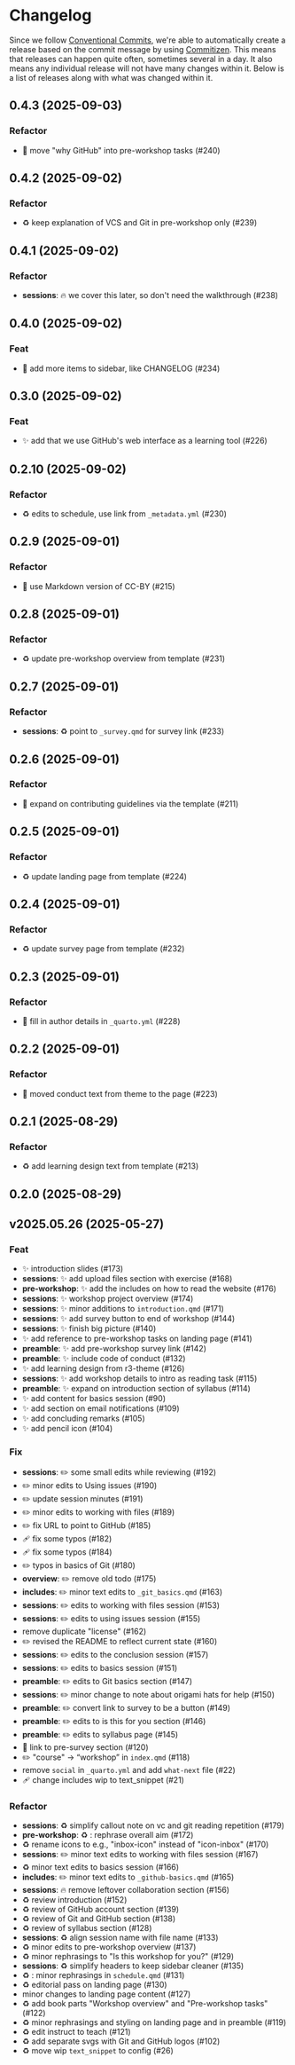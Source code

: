 # Changelog

Since we follow [Conventional
Commits](https://decisions.seedcase-project.org/why-conventional-commits),
we're able to automatically create a release based on the commit message
by using
[Commitizen](https://decisions.seedcase-project.org/why-semantic-release-with-commitizen).
This means that releases can happen quite often, sometimes several in
a day. It also means any individual release will not have many changes
within it. Below is a list of releases along with what was changed
within it.

## 0.4.3 (2025-09-03)

### Refactor

- :truck: move "why GitHub" into pre-workshop tasks (#240)

## 0.4.2 (2025-09-02)

### Refactor

- :recycle: keep explanation of VCS and Git in pre-workshop only (#239)

## 0.4.1 (2025-09-02)

### Refactor

- **sessions**: :fire: we cover this later, so don't need the walkthrough (#238)

## 0.4.0 (2025-09-02)

### Feat

- :wrench: add more items to sidebar, like CHANGELOG (#234)

## 0.3.0 (2025-09-02)

### Feat

- :sparkles: add that we use GitHub's web interface as a learning tool (#226)

## 0.2.10 (2025-09-02)

### Refactor

- :recycle: edits to schedule, use link from `_metadata.yml` (#230)

## 0.2.9 (2025-09-01)

### Refactor

- :page_facing_up: use Markdown version of CC-BY (#215)

## 0.2.8 (2025-09-01)

### Refactor

- :recycle: update pre-workshop overview from template (#231)

## 0.2.7 (2025-09-01)

### Refactor

- **sessions**: :recycle: point to `_survey.qmd` for survey link (#233)

## 0.2.6 (2025-09-01)

### Refactor

- :memo: expand on contributing guidelines via the template (#211)

## 0.2.5 (2025-09-01)

### Refactor

- :recycle: update landing page from template (#224)

## 0.2.4 (2025-09-01)

### Refactor

- :recycle: update survey page from template (#232)

## 0.2.3 (2025-09-01)

### Refactor

- :wrench: fill in author details in `_quarto.yml` (#228)

## 0.2.2 (2025-09-01)

### Refactor

- :truck: moved conduct text from theme to the page (#223)

## 0.2.1 (2025-08-29)

### Refactor

- :recycle: add learning design text from template (#213)

## 0.2.0 (2025-08-29)

## v2025.05.26 (2025-05-27)

### Feat

- ✨ introduction slides (#173)
- **sessions**: :sparkles: add upload files section with exercise (#168)
- **pre-workshop**: :sparkles: add the includes on how to read the website (#176)
- **sessions**: :sparkles: workshop project overview (#174)
- **sessions**: ✨ minor additions to `introduction.qmd` (#171)
- **sessions**: :sparkles: add survey button to end of workshop (#144)
- **sessions**: :sparkles: finish big picture (#140)
- :sparkles: add reference to pre-workshop tasks on landing page (#141)
- **preamble**: :sparkles: add pre-workshop survey link (#142)
- **preamble**: :sparkles: include code of conduct (#132)
- :sparkles: add learning design from r3-theme (#126)
- **sessions**: :sparkles: add workshop details to intro as reading task (#115)
- **preamble**: :sparkles: expand on introduction section of syllabus (#114)
- :sparkles: add content for basics session (#90)
- :sparkles: add section on email notifications (#109)
- ✨ add concluding remarks (#105)
- ✨ add pencil icon (#104)

### Fix

- **sessions**: :pencil2: some small edits while reviewing (#192)
- :pencil2: minor edits to Using issues (#190)
- :pencil2: update session minutes (#191)
- :pencil2: minor edits to working with files (#189)
- :pencil2: fix URL to point to GitHub (#185)
- :adhesive_bandage: fix some typos (#182)
- :adhesive_bandage: fix some typos (#184)
- :pencil2: typos in basics of Git (#180)
- **overview**: :pencil2: remove old todo (#175)
- **includes**: :pencil2: minor text edits to `_git_basics.qmd` (#163)
- **sessions**: :pencil2: edits to working with files session (#153)
- **sessions**: :pencil2: edits to using issues session (#155)
- remove duplicate "license" (#162)
- :pencil2: revised the README to reflect current state (#160)
- **sessions**: :pencil2: edits to the conclusion session (#157)
- **sessions**: :pencil2: edits to basics session (#151)
- **preamble**: :pencil2: edits to Git basics section (#147)
- **sessions**: :pencil2: minor change to note about origami hats for help (#150)
- **preamble**: :pencil2: convert link to survey to be a button (#149)
- **preamble**: :pencil2: edits to is this for you section (#146)
- **preamble**: :pencil2: edits to syllabus page (#145)
- :bug: link to pre-survey section (#120)
- :pencil2: "course" -> “workshop” in `index.qmd` (#118)
- remove `social` in `_quarto.yml` and add `what-next` file (#22)
- :adhesive_bandage: change includes wip to text_snippet (#21)

### Refactor

- **sessions**: :recycle: simplify callout note on vc and git reading repetition (#179)
- **pre-workshop**: ♻️ : rephrase overall aim (#172)
- :recycle: rename icons to e.g., "inbox-icon" instead of "icon-inbox" (#170)
- **sessions**: ✏️ minor text edits to working with files session (#167)
- :recycle: minor text edits to basics session (#166)
- **includes**: :pencil2: minor text edits to `_github-basics.qmd` (#165)
- **sessions**: :fire: remove leftover collaboration section (#156)
- ♻️ review introduction (#152)
- ♻️ review of GitHub account section (#139)
- ♻️ review of Git and GitHub section (#138)
- :recycle: review of syllabus section (#128)
- **sessions**: :recycle: align session name with file name (#133)
- :recycle: minor edits to pre-workshop overview (#137)
- :recycle: minor rephrasings to "Is this workshop for you?" (#129)
- **sessions**: :recycle: simplify headers to keep sidebar cleaner (#135)
- ♻️ : minor rephrasings in `schedule.qmd` (#131)
- :recycle: editorial pass on landing page (#130)
- minor changes to landing page content (#127)
- :recycle: add book parts "Workshop overview" and "Pre-workshop tasks" (#122)
- ♻️ minor rephrasings and styling on landing page and in preamble (#119)
- :recycle: edit instruct to teach (#121)
- ♻️ add separate svgs with Git and GitHub logos (#102)
- :recycle: move wip `text_snippet` to config (#26)
